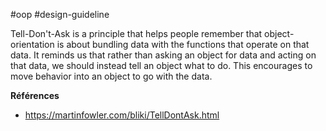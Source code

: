 #oop #design-guideline 

Tell-Don't-Ask is a principle that helps people remember that object-orientation is about bundling data with the functions that operate on that data. It reminds us that rather than asking an object for data and acting on that data, we should instead tell an object what to do. This encourages to move behavior into an object to go with the data.

**Références**
* https://martinfowler.com/bliki/TellDontAsk.html